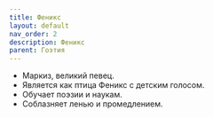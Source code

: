 ```yaml
---
title: Феникс
layout: default
nav_order: 2
description: Феникс
parent: Гоэтия
---
```


- Маркиз, великий певец.
- Является как птица Феникс с детским голосом.
- Обучает поэзии и наукам.
- Соблазняет ленью и промедлением.
